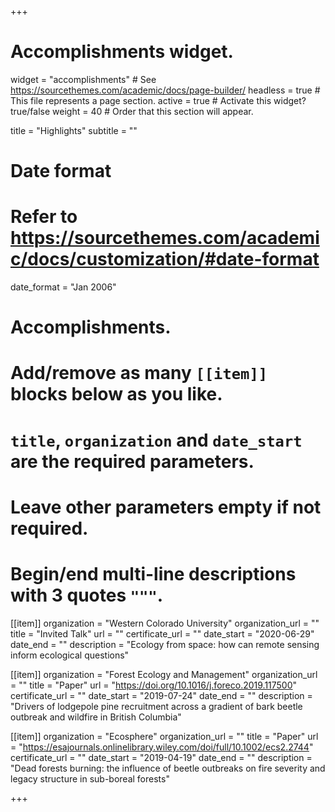 +++
# Accomplishments widget.
widget = "accomplishments"  # See https://sourcethemes.com/academic/docs/page-builder/
headless = true  # This file represents a page section.
active = true  # Activate this widget? true/false
weight = 40  # Order that this section will appear.

title = "Highlights"
subtitle = ""

# Date format
#   Refer to https://sourcethemes.com/academic/docs/customization/#date-format
date_format = "Jan 2006"

# Accomplishments.
#   Add/remove as many `[[item]]` blocks below as you like.
#   `title`, `organization` and `date_start` are the required parameters.
#   Leave other parameters empty if not required.
#   Begin/end multi-line descriptions with 3 quotes `"""`.



[[item]]
  organization = "Western Colorado University"
  organization_url = ""
  title = "Invited Talk"
  url = ""
  certificate_url = ""
  date_start = "2020-06-29"
  date_end = ""
  description = "Ecology from space: how can remote sensing inform ecological questions"

[[item]]
  organization = "Forest Ecology and Management"
  organization_url = ""
  title = "Paper"
  url = "https://doi.org/10.1016/j.foreco.2019.117500"
  certificate_url = ""
  date_start = "2019-07-24"
  date_end = ""
  description = "Drivers of lodgepole pine recruitment across a gradient of bark beetle outbreak and wildfire in British Columbia"

[[item]]
  organization = "Ecosphere"
  organization_url = ""
  title = "Paper"
  url = "https://esajournals.onlinelibrary.wiley.com/doi/full/10.1002/ecs2.2744"
  certificate_url = ""
  date_start = "2019-04-19"
  date_end = ""
  description = "Dead forests burning: the influence of beetle outbreaks on fire severity and legacy structure in sub-boreal forests"
  


+++
